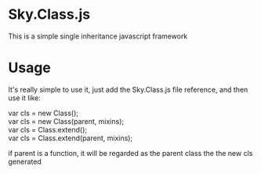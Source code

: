 # Sky.Class.js
This is a simple single inheritance javascript framework
# Usage
It's really simple to use it, just add the Sky.Class.js file reference, and then use it like:<br />

var cls = new Class();<br />
var cls = new Class(parent, mixins);<br />
var cls = Class.extend();<br />
var cls = Class.extend(parent, mixins);<br />

if parent is a function, it will be regarded as the parent class the the new cls generated
